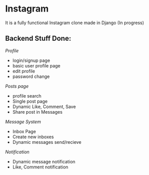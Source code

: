# Instagram
It is a fully functional Instagram clone made in Django (In progress)

## Backend Stuff Done:

*Profile*
* login/signup page
* basic user profile page
* edit profile
* password change

*Posts page*
* profile search
* Single post page
* Dynamic Like, Comment, Save 
* Share post in Messages

*Message System*
* Inbox Page
* Create new inboxes
* Dynamic messages send/recieve

*Notification*
* Dynamic message notification
* Like, Comment notification
